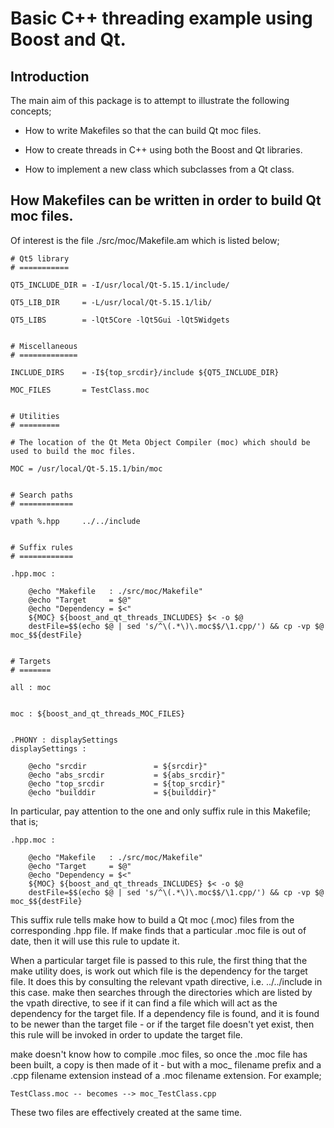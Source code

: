 Basic C++ threading example using Boost and Qt.
===============================================

Introduction
------------

The main aim of this package is to attempt to illustrate the following concepts;

  - How to write Makefiles so that the can build Qt moc files.

  - How to create threads in C++ using both the Boost and Qt libraries.

  - How to implement a new class which subclasses from a Qt class.


How Makefiles can be written in order to build Qt moc files.
------------------------------------------------------------

Of interest is the file ./src/moc/Makefile.am which is listed below;

	# Qt5 library
	# ===========

	QT5_INCLUDE_DIR = -I/usr/local/Qt-5.15.1/include/

	QT5_LIB_DIR     = -L/usr/local/Qt-5.15.1/lib/

	QT5_LIBS        = -lQt5Core -lQt5Gui -lQt5Widgets


	# Miscellaneous
	# =============

	INCLUDE_DIRS    = -I${top_srcdir}/include ${QT5_INCLUDE_DIR}

	MOC_FILES       = TestClass.moc


	# Utilities
	# =========

	# The location of the Qt Meta Object Compiler (moc) which should be used to build the moc files.

	MOC = /usr/local/Qt-5.15.1/bin/moc


	# Search paths
	# ============

	vpath %.hpp     ../../include


	# Suffix rules
	# ============

	.hpp.moc :

		@echo "Makefile   : ./src/moc/Makefile"
		@echo "Target     = $@"
		@echo "Dependency = $<"
		${MOC} ${boost_and_qt_threads_INCLUDES} $< -o $@
		destFile=$$(echo $@ | sed 's/^\(.*\)\.moc$$/\1.cpp/') && cp -vp $@ moc_$${destFile}


	# Targets
	# =======

	all : moc


	moc : ${boost_and_qt_threads_MOC_FILES}


	.PHONY : displaySettings
	displaySettings :

		@echo "srcdir               = ${srcdir}"
		@echo "abs_srcdir           = ${abs_srcdir}"
		@echo "top_srcdir           = ${top_srcdir}"
		@echo "builddir             = ${builddir}"

In particular, pay attention to the one and only suffix rule in this Makefile; that is;

	.hpp.moc :

		@echo "Makefile   : ./src/moc/Makefile"
		@echo "Target     = $@"
		@echo "Dependency = $<"
		${MOC} ${boost_and_qt_threads_INCLUDES} $< -o $@
		destFile=$$(echo $@ | sed 's/^\(.*\)\.moc$$/\1.cpp/') && cp -vp $@ moc_$${destFile}

This suffix rule tells make how to build a Qt moc (.moc) files from the corresponding .hpp file. If make finds that a particular .moc file is out of date,
then it will use this rule to update it.

When a particular target file is passed to this rule, the first thing that the make utility does, is work out which file is the dependency for the target
file. It does this by consulting the relevant vpath directive, i.e. ../../include in this case. make then searches through the directories which are listed
by the vpath directive, to see if it can find a file which will act as the dependency for the target file. If a dependency file is found, and it is found to
be newer than the target file - or if the target file doesn't yet exist, then this rule will be invoked in order to update the target file.

make doesn't know how to compile .moc files, so once the .moc file has been built, a copy is then made of it - but with a moc_ filename prefix and a .cpp
filename extension instead of a .moc filename extension. For example;

	TestClass.moc -- becomes --> moc_TestClass.cpp

These two files are effectively created at the same time.
